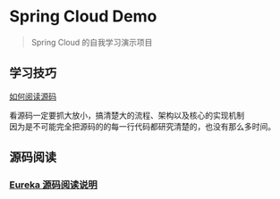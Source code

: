 # Spring Cloud Demo

> Spring Cloud 的自我学习演示项目


## 学习技巧

[如何阅读源码](./doc/如何阅读源码.md)  

看源码一定要抓大放小，搞清楚大的流程、架构以及核心的实现机制  
因为是不可能完全把源码的的每一行代码都研究清楚的，也没有那么多时间。

## 源码阅读

### [Eureka 源码阅读说明](eureka-1.10.0/README-eureka.md)